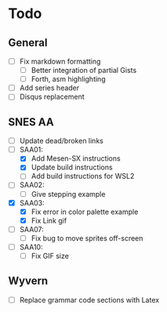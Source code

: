 # Todo

## General

- [ ] Fix markdown formatting
  - [ ] Better integration of partial Gists
  - [ ] Forth, asm highlighting
- [ ] Add series header
- [ ] Disqus replacement

## SNES AA

- [ ] Update dead/broken links
- [ ] SAA01:
  - [x] Add Mesen-SX instructions
  - [x] Update build instructions
  - [ ] Add build instructions for WSL2
- [ ] SAA02:
  - [ ] Give stepping example
- [x] SAA03:
  - [x] Fix error in color palette example
  - [x] Fix Link gif
- [ ] SAA07:
  - [ ] Fix bug to move sprites off-screen
- [ ] SAA10:
  - [ ] Fix GIF size

## Wyvern

- [ ] Replace grammar code sections with Latex
